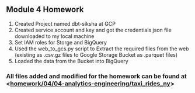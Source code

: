 ## Module 4 Homework ##

1. Created Project named dbt-siksha at GCP
2. Created service account and key and got the credentials json file downloaded to my local machine
3. Set IAM roles for Storge and BigQuery
4. Used the web_to_gcs.py script to Extract the required files from the web (existing as .csv.gz files to Google Storage Bucket as .parquet files)
5. Loaded the data from the Bucket into BigQuery

### All files added and modified for the homework can be found at <[homework/04/04-analytics-engineering/taxi_rides_ny](https://github.com/SapientSapiens/2025-de-zoomcamp/tree/main/homework/04/04-analytics-engineering/taxi_rides_ny)> ###
